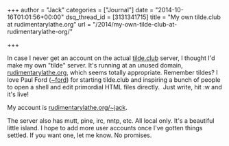 +++
author = "Jack"
categories = ["Journal"]
date = "2014-10-16T01:01:56+00:00"
dsq_thread_id = [3131341715]
title = "My own tilde.club at rudimentarylathe.org"
url = "/2014/my-own-tilde-club-at-rudimentarylathe-org/"

+++

In case I never get an account on the actual [tilde.club][1] server, I thought I'd make my own "tilde" server. It's running at an unused domain, [rudimentarylathe.org][2], which seems totally appropriate. Remember tildes? I love Paul Ford ([~ford][3]) for starting tilde.club and inspiring a bunch of people to open a shell and edit primordial HTML files directly.  Just write, hit :w and it's live!

My account is [rudimentarylathe.org/~jack][4].

The server also has mutt, pine, irc, nntp, etc. All local only. It's a beautiful little island. I hope to add more user accounts once I've gotten things settled. If you want one, let me know. No promises.

 [1]: http://tilde.club
 [2]: http://rudimentarylathe.org
 [3]: http://tilde.club/~ford/
 [4]: http://rudimentarylathe.org/~jack
